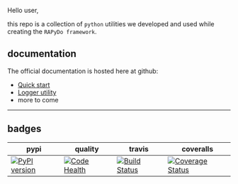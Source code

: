 
Hello user, 

this repo is a collection of `python` utilities 
we developed and used while creating the `RAPyDo framework`.

## documentation

The official documentation is hosted here at github:

  - [Quick start](docs/quickstart.md)
  - [Logger utility](docs/logs.md)
  - more to come

---

## badges

| pypi | quality | travis | coveralls |
| --- | --- | --- | --- |
| [![PyPI version](https://badge.fury.io/py/rapydo-utils.svg)](https://badge.fury.io/py/rapydo-utils) | [![Code Health](https://landscape.io/github/rapydo/utils/master/landscape.svg?style=flat)](https://landscape.io/github/rapydo/utils/master) | [![Build Status](https://travis-ci.org/rapydo/utils.svg)](https://travis-ci.org/rapydo/utils) | [![Coverage Status](https://coveralls.io/repos/github/rapydo/utils/badge.svg?branch=master)](https://coveralls.io/github/rapydo/utils?branch=master) |

